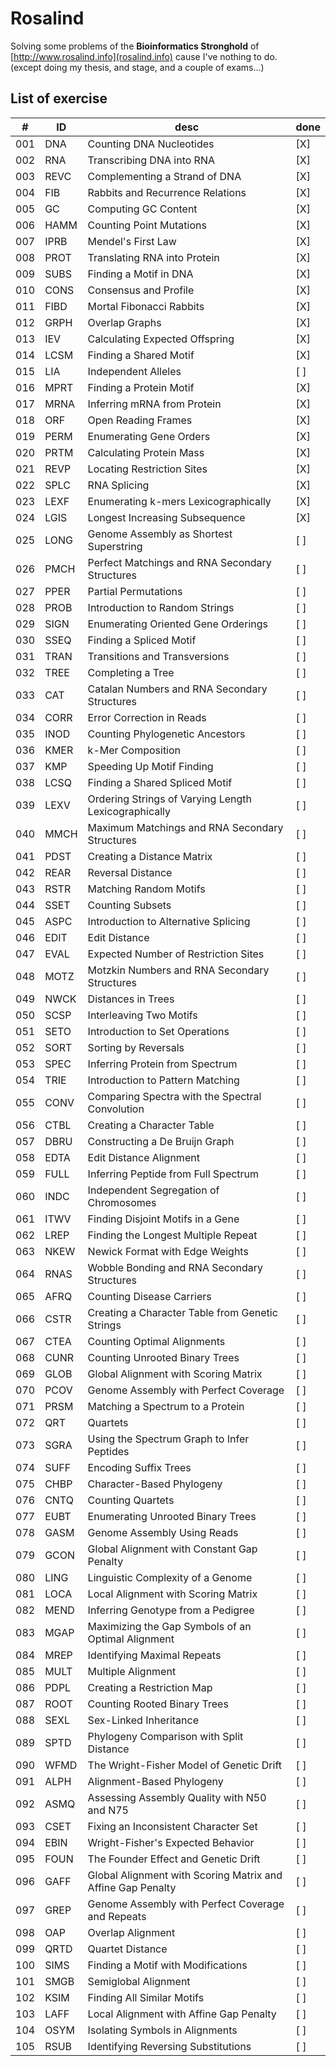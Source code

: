 # Rosalind

Solving some problems of the **Bioinformatics Stronghold** of [http://www.rosalind.info](rosalind.info) 
cause I've nothing to do.  
(except doing my thesis, and stage, and a couple of exams...)

## List of exercise

| #  | ID   |  desc | done |
| -- | ---  | -------------------------| -- |
|001 | DNA 	| Counting DNA Nucleotides | [X] |
|002 | RNA 	| Transcribing DNA into RNA | [X] |
|003 | REVC 	| Complementing a Strand of DNA | [X] |
|004 | FIB 	| Rabbits and Recurrence Relations | [X] |
|005 | GC 	| Computing GC Content | [X] |
|006 | HAMM 	| Counting Point Mutations | [X] |
|007 | IPRB 	| Mendel's First Law | [X] |
|008 | PROT 	| Translating RNA into Protein | [X] |
|009 | SUBS 	| Finding a Motif in DNA | [X] |
|010 | CONS 	| Consensus and Profile | [X] |
|011 | FIBD 	| Mortal Fibonacci Rabbits | [X] |
|012 | GRPH 	| Overlap Graphs | [X] |
|013 | IEV 	| Calculating Expected Offspring | [X] |
|014 | LCSM 	| Finding a Shared Motif | [X] |
|015 | LIA 	| Independent Alleles | [ ] |
|016 | MPRT 	| Finding a Protein Motif | [X] |
|017 | MRNA 	| Inferring mRNA from Protein | [X] |
|018 | ORF 	| Open Reading Frames | [X] |
|019 | PERM 	| Enumerating Gene Orders | [X] |
|020 | PRTM 	| Calculating Protein Mass | [X] |
|021 | REVP 	| Locating Restriction Sites | [X] |
|022 | SPLC 	| RNA Splicing | [X] |
|023 | LEXF 	| Enumerating k-mers Lexicographically | [X] |
|024 | LGIS 	| Longest Increasing Subsequence | [X] |
|025 | LONG 	| Genome Assembly as Shortest Superstring | [ ] |
|026 | PMCH 	| Perfect Matchings and RNA Secondary Structures | [ ] |
|027 | PPER 	| Partial Permutations | [ ] |
|028 | PROB 	| Introduction to Random Strings | [ ] |
|029 | SIGN 	| Enumerating Oriented Gene Orderings | [ ] |
|030 | SSEQ 	| Finding a Spliced Motif | [ ] |
|031 | TRAN 	| Transitions and Transversions | [ ] |
|032 | TREE 	| Completing a Tree | [ ] |
|033 | CAT 	| Catalan Numbers and RNA Secondary Structures | [ ] |
|034 | CORR 	| Error Correction in Reads | [ ] |
|035 | INOD 	| Counting Phylogenetic Ancestors | [ ] |
|036 | KMER 	| k-Mer Composition | [ ] |
|037 | KMP 	| Speeding Up Motif Finding | [ ] |
|038 | LCSQ 	| Finding a Shared Spliced Motif | [ ] |
|039 | LEXV 	| Ordering Strings of Varying Length Lexicographically | [ ] |
|040 | MMCH 	| Maximum Matchings and RNA Secondary Structures | [ ] |
|041 | PDST 	| Creating a Distance Matrix | [ ] |
|042 | REAR 	| Reversal Distance | [ ] |
|043 | RSTR 	| Matching Random Motifs | [ ] |
|044 | SSET 	| Counting Subsets | [ ] |
|045 | ASPC 	| Introduction to Alternative Splicing | [ ] |
|046 | EDIT 	| Edit Distance | [ ] |
|047 | EVAL 	| Expected Number of Restriction Sites | [ ] |
|048 | MOTZ 	| Motzkin Numbers and RNA Secondary Structures | [ ] |
|049 | NWCK 	| Distances in Trees | [ ] |
|050 | SCSP 	| Interleaving Two Motifs | [ ] |
|051 | SETO 	| Introduction to Set Operations | [ ] |
|052 | SORT 	| Sorting by Reversals | [ ] |
|053 | SPEC 	| Inferring Protein from Spectrum | [ ] |
|054 | TRIE 	| Introduction to Pattern Matching | [ ] |
|055 | CONV 	| Comparing Spectra with the Spectral Convolution | [ ] |
|056 | CTBL 	| Creating a Character Table | [ ] |
|057 | DBRU 	| Constructing a De Bruijn Graph | [ ] |
|058 | EDTA 	| Edit Distance Alignment | [ ] |
|059 | FULL 	| Inferring Peptide from Full Spectrum | [ ] |
|060 | INDC 	| Independent Segregation of Chromosomes | [ ] |
|061 | ITWV 	| Finding Disjoint Motifs in a Gene | [ ] |
|062 | LREP 	| Finding the Longest Multiple Repeat | [ ] |
|063 | NKEW 	| Newick Format with Edge Weights | [ ] |
|064 | RNAS 	| Wobble Bonding and RNA Secondary Structures | [ ] |
|065 | AFRQ 	| Counting Disease Carriers | [ ] |
|066 | CSTR 	| Creating a Character Table from Genetic Strings | [ ] |
|067 | CTEA 	| Counting Optimal Alignments | [ ] |
|068 | CUNR 	| Counting Unrooted Binary Trees | [ ] |
|069 | GLOB 	| Global Alignment with Scoring Matrix | [ ] |
|070 | PCOV 	| Genome Assembly with Perfect Coverage | [ ] |
|071 | PRSM 	| Matching a Spectrum to a Protein | [ ] |
|072 | QRT 	| Quartets | [ ] |
|073 | SGRA 	| Using the Spectrum Graph to Infer Peptides | [ ] |
|074 | SUFF 	| Encoding Suffix Trees | [ ] |
|075 | CHBP 	| Character-Based Phylogeny | [ ] |
|076 | CNTQ 	| Counting Quartets | [ ] |
|077 | EUBT 	| Enumerating Unrooted Binary Trees | [ ] |
|078 | GASM 	| Genome Assembly Using Reads | [ ] |
|079 | GCON 	| Global Alignment with Constant Gap Penalty | [ ] |
|080 | LING 	| Linguistic Complexity of a Genome | [ ] |
|081 | LOCA 	| Local Alignment with Scoring Matrix | [ ] |
|082 | MEND 	| Inferring Genotype from a Pedigree | [ ] |
|083 | MGAP 	| Maximizing the Gap Symbols of an Optimal Alignment | [ ] |
|084 | MREP 	| Identifying Maximal Repeats | [ ] |
|085 | MULT 	| Multiple Alignment | [ ] |
|086 | PDPL 	| Creating a Restriction Map | [ ] |
|087 | ROOT 	| Counting Rooted Binary Trees | [ ] |
|088 | SEXL 	| Sex-Linked Inheritance | [ ] |
|089 | SPTD 	| Phylogeny Comparison with Split Distance | [ ] |
|090 | WFMD 	| The Wright-Fisher Model of Genetic Drift | [ ] |
|091 | ALPH 	| Alignment-Based Phylogeny | [ ] |
|092 | ASMQ 	| Assessing Assembly Quality with N50 and N75 | [ ] |
|093 | CSET 	| Fixing an Inconsistent Character Set | [ ] |
|094 | EBIN 	| Wright-Fisher's Expected Behavior | [ ] |
|095 | FOUN 	| The Founder Effect and Genetic Drift | [ ] |
|096 | GAFF 	| Global Alignment with Scoring Matrix and Affine Gap Penalty | [ ] |
|097 | GREP 	| Genome Assembly with Perfect Coverage and Repeats | [ ] |
|098 | OAP 	| Overlap Alignment | [ ] |
|099 | QRTD 	| Quartet Distance | [ ] |
|100 | SIMS 	| Finding a Motif with Modifications | [ ] |
|101 | SMGB 	| Semiglobal Alignment | [ ] |
|102 | KSIM 	| Finding All Similar Motifs | [ ] |
|103 | LAFF 	| Local Alignment with Affine Gap Penalty | [ ] |
|104 | OSYM 	| Isolating Symbols in Alignments | [ ] |
|105 | RSUB 	| Identifying Reversing Substitutions  | [ ] |
